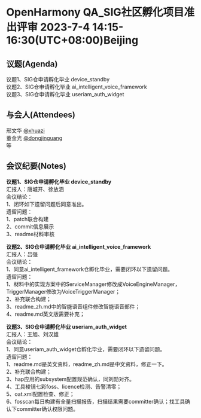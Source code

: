 # OpenHarmony QA_SIG社区孵化项目准出评审 2023-7-4 14:15-16:30(UTC+08:00)Beijing

## 议题(Agenda)

议题1、SIG仓申请孵化毕业 device_standby  
议题2、SIG仓申请孵化毕业 ai_intelligent_voice_framework  
议题3、SIG仓申请孵化毕业 useriam_auth_widget  

## 与会人(Attendees)

邢文华 [@xhuazi](https://gitee.com/xhuazi)  
董金光 [@dongjinguang](https://gitee.com/dongjinguang)  
等

## 会议纪要(Notes)

**议题1、SIG仓申请孵化毕业 device_standby**  
汇报人：唐城开、徐放涵  
会议结论：  
1、闭环如下遗留问题后同意准出。  
遗留问题：  
1、patch联合构建  
2、commit信息展示  
3、readme材料审核  

**议题2、SIG仓申请孵化毕业 ai_intelligent_voice_framework**  
汇报人：吕强  
会议结论：  
1、同意ai_intelligent_framework仓孵化毕业，需要闭环以下遗留问题。  
遗留问题：  
1、材料中的实现方案中的ServiceManager修改成VoiceEngineManager，TriggerManager修改为VoiceTriggerManager；  
2、补充联合构建；  
3、readme_zh.md中的智能语音组件修改智能语音部件；  
4、readme.md英文版需要补充；  

**议题3、SIG仓申请孵化毕业 useriam_auth_widget**  
汇报人：王旭、刘汉雄  
会议结论：  
1、同意useriam_auth_widget仓孵化毕业，需要闭环以下遗留问题。  
遗留问题：  
1、readme.md是英文资料，readme_zh.md是中文资料，修正一下。  
2、补充联合构建；  
3、hap应用的subsystem配置规范确认，同刘勋对齐。  
4、工具棱镜七彩foss、licence检测、告警清零；  
5、oat.xml配置检查、修正；  
6、fosscan每日构建有全量扫描报告，扫描结果需要committer确认；找工具确认下committer确认权限问题。  
